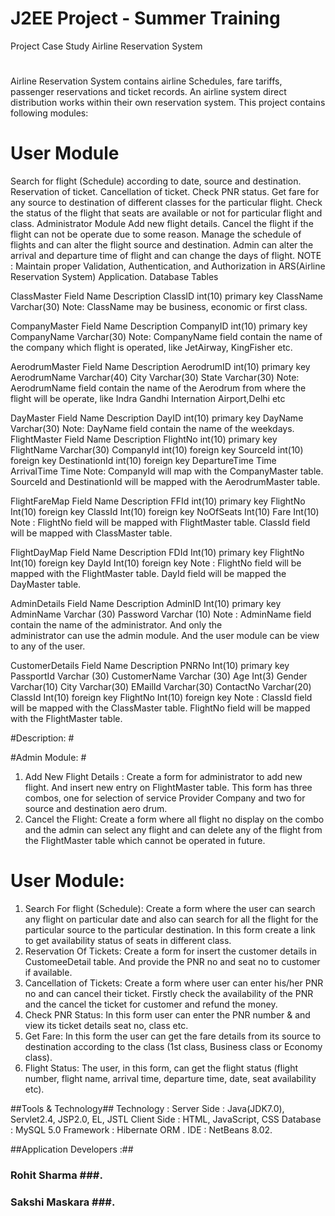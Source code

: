 # J2EE Project -  Summer Training
Project Case Study
Airline Reservation System
 #
Airline Reservation System contains airline Schedules, fare tariffs, passenger reservations and ticket records. An airline system direct distribution works within their own reservation system. This project contains following modules:

# User Module #
Search for flight (Schedule) according to date, source and destination.
Reservation of ticket.
Cancellation of ticket.
Check PNR status.
Get fare for any source to destination of different classes for the particular flight.
Check the status of the flight that seats are available or not for particular flight and class.
Administrator Module
Add new flight details.
Cancel the flight if the flight can not be operate due to some reason.
Manage the schedule of flights and can alter the flight source and destination.
Admin can alter the arrival and departure time of flight and can change the days of flight.
NOTE : Maintain proper Validation, Authentication, and Authorization in         ARS(Airline Reservation System) Application.
Database Tables

ClassMaster 
Field Name
Description
ClassID
int(10) primary key
ClassName
Varchar(30)
Note: ClassName may be business, economic or first class. 
	
CompanyMaster
Field Name
Description
CompanyID
int(10) primary key
CompanyName
Varchar(30)
Note: CompanyName field contain the name of the company which flight is operated, like JetAirway, KingFisher etc.

AerodrumMaster
Field Name
Description
AerodrumID
int(10) primary key
AerodrumName
Varchar(40)
City
Varchar(30)
State
Varchar(30)
Note: AerodrumName field contain the name of the  Aerodrum from where the flight will be operate, like Indra Gandhi Internation Airport,Delhi etc

DayMaster
Field Name
Description
DayID
int(10) primary key
DayName
Varchar(30)
Note: DayName field contain the name of the weekdays. 
FlightMaster
Field Name
Description
FlightNo
int(10)  primary key
FlightName
Varchar(30)
CompanyId
int(10) foreign key
SourceId
int(10) foreign key
DestinationId
int(10) foreign key
DepartureTime
Time
ArrivalTime
Time
Note: CompanyId  will map with the CompanyMaster table.
SourceId and DestinationId will be mapped with the AerodrumMaster table. 

 FlightFareMap
Field Name
Description
FFId
int(10) primary key
FlightNo
Int(10) foreign key
ClassId
Int(10) foreign key
NoOfSeats
Int(10)
Fare
Int(10)
Note :  FlightNo field  will be mapped with FlightMaster table.
	 ClassId field will be mapped with ClassMaster table.

FlightDayMap
Field Name
Description
FDId
Int(10) primary key
FlightNo
Int(10) foreign key
DayId
Int(10) foreign key
Note :  FlightNo field  will be mapped  with the FlightMaster table.
	 DayId field will be mapped the DayMaster table.

AdminDetails
Field Name
Description
AdminID
Int(10)  primary key
AdminName
Varchar (30)
Password
Varchar (10)
Note :  AdminName field contain the name of the administrator. And only the  
administrator can use the admin module. And the user module can be view to any of the user.

CustomerDetails
Field Name
Description
PNRNo
Int(10)  primary key
PassportId
Varchar (30)
CustomerName
Varchar (30)
Age
Int(3)
Gender
Varchar(10)
City
Varchar(30)
EMailId
Varchar(30)
ContactNo
Varchar(20)
ClassId
Int(10) foreign key
FlightNo
Int(10) foreign key
Note :  ClassId field will be mapped with the ClassMaster table.
	 FlightNo field will be mapped with the FlightMaster table.




#Description: #

#Admin Module: #

1. Add New Flight Details :
Create a form for administrator to add new flight. And insert new entry on FlightMaster table. This form has three combos, one for selection of service Provider Company and two for source and destination aero drum.
2. Cancel the Flight:
Create a form where all flight no display on the combo and the admin can select any flight and can delete any of the flight from the FlightMaster table which cannot be operated in future.

# User Module: #

1. Search For flight (Schedule):
Create a form where the user can search any flight on particular date and also can search for all the flight for the particular source to the particular destination. In this form create a link to get availability status of seats in different class.
2. Reservation Of Tickets:
Create a form for insert the customer details in CustomeeDetail table. And provide the PNR no and seat no to customer if available.  
3. Cancellation of Tickets:
Create a form where user can enter his/her PNR no and can cancel their ticket. Firstly check the availability of the PNR and the cancel the ticket for customer and refund the money.
4. Check PNR Status:
In this form user can enter the PNR number & and view its ticket details seat no, class etc.
5. Get Fare:
In this form the user can get the fare details from its source to destination according to the class (1st class, Business class or Economy class).
6. Flight Status:
The user, in this form, can get the flight status (flight number, flight name, arrival time, departure time, date, seat availability etc).





##Tools & Technology##
Technology : 
Server Side : Java(JDK7.0), Servlet2.4, JSP2.0, EL, JSTL
Client Side : HTML, JavaScript, CSS
Database : MySQL 5.0
Framework : Hibernate ORM .
IDE : NetBeans 8.02.


##Application Developers :##
### Rohit Sharma ###.
### Sakshi Maskara ###.
